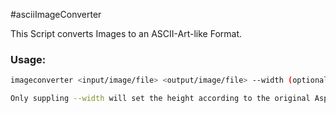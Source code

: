 #asciiImageConverter

This Script converts Images to an ASCII-Art-like Format.

### Usage:

```bash
imageconverter <input/image/file> <output/image/file> --width (optional) --height(optional)

Only suppling --width will set the height according to the original Aspect Ratio of the Image, adjusted for the ASCII Format


